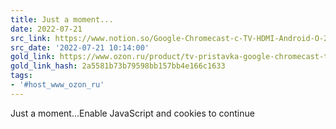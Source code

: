 ```yaml
---
title: Just a moment...
date: 2022-07-21
src_link: https://www.notion.so/Google-Chromecast-c-TV-HDMI-Android-O-2cd7a1fd9e394a06928fdfb367365ab3
src_date: '2022-07-21 10:14:00'
gold_link: https://www.ozon.ru/product/tv-pristavka-google-chromecast-tv-647142977/?asb=vjAxzeZ6DCvkdCfMymc4naDvepdsL25Kwn1CO6IOrzk%253D&asb2=YcFTwA7TcT4Qz9DtnyCZttHU9YkbdGyN-ucBskkwy2HRhiNToRhnFh34CAUeOv-1&keywords=google+chromecast&sh=HE5ZNBRauQ
gold_link_hash: 2a5581b73b79598bb157bb4e166c1633
tags:
- '#host_www_ozon_ru'
---
```



Just a moment...Enable JavaScript and cookies to continue